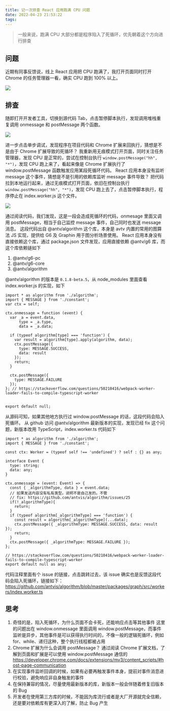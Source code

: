 ```yaml
---
title: 记一次排查 React 应用跑满 CPU 问题
date: 2022-04-23 21:53:22
tags:
---
```


> 一般来说，跑满 CPU 大部分都是程序陷入了死循环，优先朝着这个方向进行排查

<!-- more -->

## 问题

近期有同事反馈说，线上 React 应用把 CPU 跑满了，我打开页面同时打开 Chrome 的任务管理器一看，确实 CPU 跑到 100% 以上。

![](task-manager.png)

## 排查

随即打开开发者工具，切换到源代码 Tab，点击暂停脚本执行，发现调用堆栈重复调用 onmessage 和 postMessage 两个函数。

![](stack.png)

进一步点击单步调试，发现程序在项目代码和 Chrome 扩展来回执行，猜想是不是由于 Chrome 扩展导致的死循环？
我重新用无痕模式打开页面，同时关注任务管理器，发现 CPU 是正常的，尝试在控制台执行 `window.postMessage("hh", "*")`，发现 CPU 跑上来了，看起来像是 Chrome 扩展执行了 window.postMessage 函数触发应用某段死循环代码。
React 应用本身没有监听 message 这个事件，猜想是不是引用的依赖库监听 message 事件导致？
把代码拉到本地运行起来，通过无痕模式打开页面，依旧在控制台执行 `window.postMessage("hh", "*")`，发现 CPU 跑上去了，点击暂停脚本执行，程序停止在 index.worker.js 这个文件。

![](source.png)

通过阅读代码，我们发现，这是一段会造成死循环的代码，onmesage 里面又调用 postMessage，相当于自己监控 message 事件，自己同时也发送 message 消息。
这段代码出自 @antv/algorithm 这个库，本身是 avtv 内置的常用的图算法 JS 实现，提供给 G6 及 Graphin 用于图分析场景使用。
React 应用本身没有直接依赖这个库，通过 package.json 文件发现，应用直接依赖 @antv/g6 库，而这个库依赖链如下

1. @antv/g6-pc
2. @antv/g6-core
3. @antv/algorithm

@antv/algorithm 的版本是 `0.1.8-beta.5`，从 node_modules 里面查看 index.worker.js 的实现，如下

```
import * as algorithm from './algorithm';
import { MESSAGE } from './constant';
var ctx = self;

ctx.onmessage = function (event) {
  var _a = event.data,
      type = _a.type,
      data = _a.data;

  if (typeof algorithm[type] === 'function') {
    var result = algorithm[type].apply(algorithm, data);
    ctx.postMessage({
      type: MESSAGE.SUCCESS,
      data: result
    });
    return;
  }

  ctx.postMessage({
    type: MESSAGE.FAILURE
  });
}; // https://stackoverflow.com/questions/50210416/webpack-worker-loader-fails-to-compile-typescript-worker


export default null;
```

从源码可知，如果其他地方执行过 window.postMessage 的话，这段代码会陷入死循环。
从 github 访问 @antv/algorithm 最新版本的实现，发现已经 fix 这个问题，新版本改用 TypeScript，index.worker.ts 代码如下

```
import * as algorithm from './algorithm';
import { MESSAGE } from './constant';

const ctx: Worker = (typeof self !== 'undefined') ? self : {} as any;

interface Event {
  type: string;
  data: any;
}

ctx.onmessage = (event: Event) => {
  const { _algorithmType, data } = event.data;
  // 如果发送内容没有私有类型。说明不是自己发的。不管
  // fix: https://github.com/antvis/algorithm/issues/25
  if(!_algorithmType){
    return;
  }
  if (typeof algorithm[_algorithmType] === 'function') {
    const result = algorithm[_algorithmType](...data);
    ctx.postMessage({ _algorithmType: MESSAGE.SUCCESS, data: result });
    return;
  }
  ctx.postMessage({ _algorithmType: MESSAGE.FAILURE });
};

// https://stackoverflow.com/questions/50210416/webpack-worker-loader-fails-to-compile-typescript-worker
export default null as any;
```

代码注释里面有个 issue 的链接，点击跳转过去，该 issue 确实也是反馈这段代码会陷入死循环，链接如下：
https://github.com/antvis/algorithm/blob/master/packages/graph/src/workers/index.worker.ts

## 思考

1. 奇怪的是，陷入死循环，为什么页面不会卡死，还能响应点击等其他事件
   这里的问题出在 window.onmessage 里面调用 window.postMessage，而事件监听是异步，其他事件是可以获得执行时间的，不像一般的逻辑死循环，例如 for、while、递归这种，整个执行线程都被占用
1. Chrome 扩展为什么会调用 postMessage？
   通过阅读 Chrome 扩展文档，了解到页面和扩展是可以使用 window.postMessage 通信的
   https://developer.chrome.com/docs/extensions/mv3/content_scripts/#host-page-communication
1. 在实现事件监听回调的时候，如果有必要再触发事件本身，提前对事件消息进行校验，避免响应非自身触发的事件
1. 在保持兼容的情况，尽量使用最新版本的库，新版本一般会伴随着修复旧版本的 Bug
1. 开发者在使用第三方库的时候，不能因为库流行或者是大厂开源就完全信赖，还是要对依赖库有更深入的了解，防止 Bug 产生
